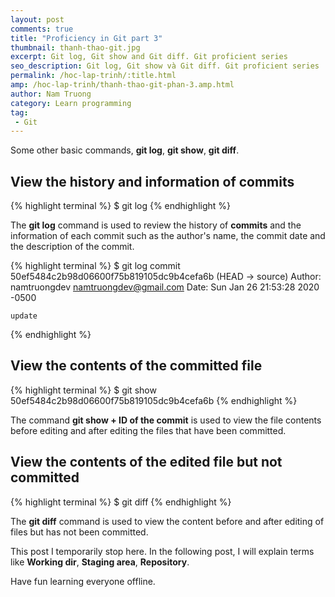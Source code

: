 ```yaml
---
layout: post
comments: true
title: "Proficiency in Git part 3"
thumbnail: thanh-thao-git.jpg
excerpt: Git log, Git show and Git diff. Git proficient series
seo_description: Git log, Git show và Git diff. Git proficient series
permalink: /hoc-lap-trinh/:title.html
amp: /hoc-lap-trinh/thanh-thao-git-phan-3.amp.html
author: Nam Truong
category: Learn programming
tag:
 - Git
---
```


Some other basic commands, **git log**, **git show**, **git diff**.

## View the history and information of commits

{% highlight terminal %}
$ git log
{% endhighlight %}

The **git log** command is used to review the history of **commits** and the information of each commit such as the author's name, the commit date and the description of the commit.

{% highlight terminal %}
$ git log
commit 50ef5484c2b98d06600f75b819105dc9b4cefa6b (HEAD -> source)
Author: namtruongdev <namtruongdev@gmail.com>
Date:   Sun Jan 26 21:53:28 2020 -0500

    update

{% endhighlight %}

## View the contents of the committed file

{% highlight terminal %}
$ git show 50ef5484c2b98d06600f75b819105dc9b4cefa6b
{% endhighlight %}

The command **git show + ID of the commit** is used to view the file contents before editing and after editing the files that have been committed.

## View the contents of the edited file but not committed

{% highlight terminal %}
$ git diff
{% endhighlight %}

The **git diff** command is used to view the content before and after editing of files but has not been committed.

This post I temporarily stop here. In the following post, I will explain terms like **Working dir**, **Staging area**, **Repository**.

Have fun learning everyone offline.


